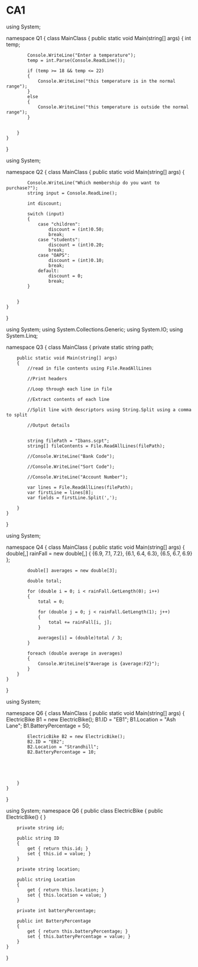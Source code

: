 # CA1

using System;

namespace Q1
{
    class MainClass
    {
        public static void Main(string[] args)
        {
            int temp;

            Console.WriteLine("Enter a temperature");
            temp = int.Parse(Console.ReadLine());

            if (temp >= 18 && temp <= 22)
            {
                Console.WriteLine("this temperature is in the normal range");
            }
            else
            {
                Console.WriteLine("this temperature is outside the normal range");
            }


        }
    }
}


using System;

namespace Q2
{
    class MainClass
    {
        public static void Main(string[] args)
        {


            Console.WriteLine("Which membership do you want to purchase?");
            string input = Console.ReadLine();

            int discount;

            switch (input)
            {
                case "children":
                    discount = (int)0.50;
                    break;
                case "students":
                    discount = (int)0.20;
                    break;
                case "OAPS":
                    discount = (int)0.10;
                    break;
                default:
                    discount = 0;
                    break;
            }


        }
    }
}

using System;
using System.Collections.Generic;
using System.IO;
using System.Linq;

namespace Q3
{
    class MainClass
    {
        private static string path;

        public static void Main(string[] args)
        {
            //read in file contents using File.ReadAllLines

            //Print headers

            //Loop through each line in file

            //Extract contents of each line

            //Split line with descriptors using String.Split using a comma to split

            //Output details


            string filePath = "Ibans.scpt";
            string[] fileContents = File.ReadAllLines(filePath);

            //Console.WriteLine("Bank Code");

            //Console.WriteLine("Sort Code");

            //Console.WriteLine("Account Number");

            var lines = File.ReadAllLines(filePath);
            var firstLine = lines[8];
            var fields = firstLine.Split(',');
            
        }
    }
}

using System;

namespace Q4
{
    class MainClass
    {
        public static void Main(string[] args)
        {
            double[,] rainFall = new double[,]
          {
                {6.9, 7.1, 7.2},
                {6.1, 6.4, 6.3},
                {6.5, 6.7, 6.9}
          };

            double[] averages = new double[3];

            double total;

            for (double i = 0; i < rainFall.GetLength(0); i++)
            {
                total = 0;

                for (double j = 0; j < rainFall.GetLength(1); j++)
                {
                    total += rainFall[i, j];
                }

                averages[i] = (double)total / 3;
            }

            foreach (double average in averages)
            {
                Console.WriteLine($"Average is {average:F2}");
            }
        }
    }
}

using System;

namespace Q6
{
    class MainClass
    {
        public static void Main(string[] args)
        {
            ElectricBike B1 = new ElectricBike();
            B1.ID = "EB1";
            B1.Location = "Ash Lane";
            B1.BatteryPercentage = 50;



            ElectricBike B2 = new ElectricBike();
            B2.ID = "EB2";
            B2.Location = "Strandhill";
            B2.BatteryPercentage = 10;





        }
    }
}

using System;
namespace Q6
{
    public class ElectricBike
    {
        public ElectricBike()
        {
        }

        private string id;

        public string ID
        {
            get { return this.id; }
            set { this.id = value; }
        }

        private string location;

        public string Location
        {
            get { return this.location; }
            set { this.location = value; }
        }

        private int batteryPercentage;

        public int BatteryPercentage
        {
            get { return this.batteryPercentage; }
            set { this.batteryPercentage = value; }
        }
    }
}
